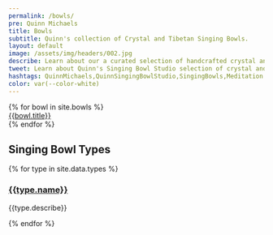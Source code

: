 ```yaml
---
permalink: /bowls/
pre: Quinn Michaels
title: Bowls
subtitle: Quinn's collection of Crystal and Tibetan Singing Bowls.
layout: default
image: /assets/img/headers/002.jpg
describe: Learn about our a curated selection of handcrafted crystal and Tibetan singing bowls, designed to promote relaxation, meditation, and healing. Each singing bowl is unique and offers its own distinctive vibrations.
tweet: Learn about Quinn's Singing Bowl Studio selection of crystal and Tibetan singing bowls.
hashtags: QuinnMichaels,QuinnSingingBowlStudio,SingingBowls,Meditation
color: var(--color-white)
---
```


<section class="bowls">
  {% for bowl in site.bowls %}
    <article class="bowl">
      <div class="thumbnail"><a href="{{bowl.url}}"><img src="{{ bowl.thumbnail }}" alt=""></a></div>
      <div class="name"><a href="{{bowl.url}}">{{bowl.title}}</a></div>
    </article>
  {% endfor %}
</section>

<h2>Singing Bowl Types</h2>
<section class="types">
  {% for type in site.data.types %}
    <article class="type">
      <h3><a href="{{ type.url }}">{{type.name}}</a></h3>
      <p>{{type.describe}}</p>
    </article>
  {% endfor %}
</section>
